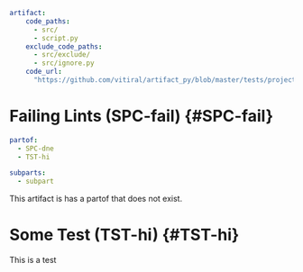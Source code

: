 ```yaml @
artifact:
    code_paths:
      - src/
      - script.py
    exclude_code_paths:
      - src/exclude/
      - src/ignore.py
    code_url:
      "https://github.com/vitiral/artifact_py/blob/master/tests/projects/lints/{file}#L{line}"
```

# Failing Lints (SPC-fail) {#SPC-fail}
```yaml @
partof:
  - SPC-dne
  - TST-hi

subparts:
  - subpart
```
This artifact is has a partof that does not exist.

# Some Test (TST-hi) {#TST-hi}
This is a test

[@SPC-fail.subpart]: https://github.com/vitiral/artifact_py/blob/master/tests/projects/lints/script.py#L3
[@SPC-fail]: https://github.com/vitiral/artifact_py/blob/master/tests/projects/lints/script.py#L2
[@SPC-simple.deep]: https://github.com/vitiral/artifact_py/blob/master/tests/projects/lints/src/deep/deep.py#L1
[@SPC-simple.script]: https://github.com/vitiral/artifact_py/blob/master/tests/projects/lints/script.py#L1
[@SPC-simple.simple]: https://github.com/vitiral/artifact_py/blob/master/tests/projects/lints/src/simple.py#L2
[@SPC-simple.tst-simple]: https://github.com/vitiral/artifact_py/blob/master/tests/projects/lints/src/simple.py#L2
[@SPC-simple]: https://github.com/vitiral/artifact_py/blob/master/tests/projects/lints/src/simple.py#L4
[SPC-fail.subpart]: #SPC-fail.subpart
[SPC-fail]: #SPC-fail
[TST-hi]: #TST-hi
